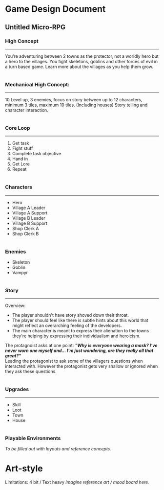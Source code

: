 # Game Design Document
## Untitled Micro-RPG


### High Concept
---
You’re adventuring between 2 towns as the protector, not a worldly hero but a hero to the villages. You fight skeletons, goblins and other forces of evil in a turn based game. Learn more about the villages as you help them grow. </br></br>


### Mechanical High Concept:
---
10 Level up, 3 enemies, focus on story between up to 12 characters, minimum 3 tiles, maximum 10 tiles. (Including houses) Story telling and character interaction.</br></br>


### Core Loop
---
1. Get task
2. Fight stuff
3. Complete task objective
4. Hand in
5. Get Lore
6. Repeat</br></br>


### Characters
---
- Hero
- Village A Leader
- Village A Support
- Village B Leader
- Village B Support
- Shop Clerk A
- Shop Clerk B</br></br>


### Enemies

- Skeleton
- Goblin
- Vampyr</br></br>

### Story
---
Overview:
- The player shouldn't have story shoved down their throat.
- The player should feel like there is subtle hints about this world that might reflect an overarching feeling of the developers.
- The main character is meant to express their alienation to the towns they're helping by expressing their individualism and heroicism.

The protagnoist asks at one point: ***"Why is everyone wearing a mask? I've never worn one myself and... I'm just wondering, are they really all that great?"***</br>
Leading the protagonist to ask some of the villagers questions when interacted with. However the protagonist gets very shallow or ignored when they ask these questions.</br></br>

### Upgrades
---
- Skill
- Loot
- Town
- House</br></br>


### Playable Environments
*To be filled out with layouts and reference concepts.*


# Art-style
Limitations: 4 bit / Text heavy
*Imagine reference art / mood board here.*